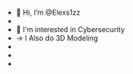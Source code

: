 - 👋 Hi, I’m @Elexs1zz
- 
- 👀 I'm interested in Cybersecurity
-  -> I Also do 3D Modeling
-  
- 
- 
<!---
Elexs1zz/Elexs1zz is a ✨ special ✨ repository because its `README.md` (this file) appears on your GitHub profile.
You can click the Preview link to take a look at your changes.
--->
